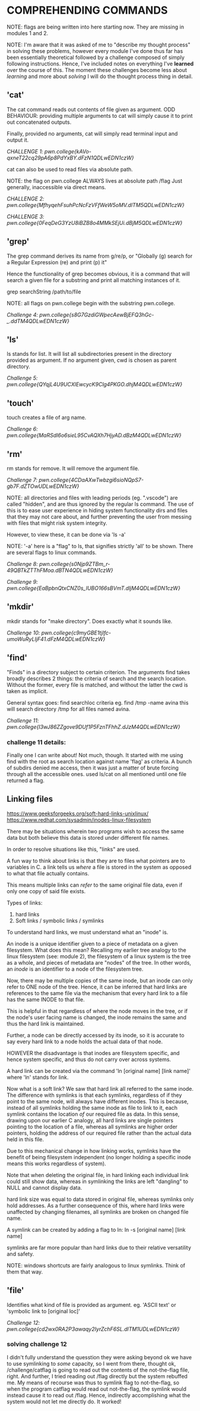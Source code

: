 # COMPREHENDING COMMANDS

NOTE: flags are being written into here starting now. They are missing in modules 1 and 2.

NOTE: I'm aware that it was asked of me to "describe my thought process" in solving these problems, however every module I've done thus far has been essentially theoretical followed by a challenge composed of simply following instructions. Hence, I've included notes on everything I've **learned** over the course of this. The moment these challenges become less about *learning* and more about *solving* I will do the thought process thing in detail.

## 'cat'
The cat command reads out contents of file given as argument.
ODD BEHAVIOUR: providing multiple arguments to cat will simply cause it to print out concatenated outputs.

Finally, provided no arguments, cat will simply read terminal input and output it.

*CHALLENGE 1: pwn.college{kAVo-qxneT22cq29pA6p8PdYxBY.dFzN1QDLwEDN1czW}*

cat can also be used to read files via absolute path.

NOTE: the flag on pwn.college ALWAYS lives at absolute path /flag
Just generally, inaccessible via direct means.

*CHALLENGE 2: pwn.college{MfhyqehFsuhPcNcFzVFfWeW5oMV.dlTM5QDLwEDN1czW}*

*CHALLENGE 3: pwn.college{0FeqDeG3YzU8iBZB8o4MMkSEjUi.dBjM5QDLwEDN1czW}*

## 'grep'
The grep command derives its name from g/re/p, or "Globally (g) search for a Regular Expression (re) and print (p) it"

Hence the functionality of grep becomes obvious, it is a command that will search a given file for a substring and print all matching instances of it.

grep searchString /path/to/file

NOTE: all flags on pwn.college begin with the substring pwn.college.

*Challenge 4: pwn.college{s8G7GzdiGWpecAewBjEFQ3hGc-_.ddTM4QDLwEDN1czW}*

## 'ls'
ls stands for list. It will list all subdirectories present in the directory provided as argument. If no argument given, cwd is chosen as parent directory.

*Challenge 5: pwn.college{QYqjL4U9UCXlEwcycK9Clg4PKGO.dhjM4QDLwEDN1czW}*

## 'touch'
touch creates a file of arg name.

*Challenge 6: pwn.college{MaRSdI6o6sieL95CvAQXh7HjyAD.dBzM4QDLwEDN1czW}*

## 'rm'
rm stands for remove. It will remove the argument file.

*Challenge 7: pwn.college{4CDaAXwTwbzgi6sioNQpS7-gb7F.dZTOwUDLwEDN1czW}*

NOTE:
all directories and files with leading periods (eg. ".vscode") are called "hidden", and are thus ignored by the regular ls command. The use of this is to ease user experience in hiding system functionality dirs and files that they may not care about, and further preventing the user from messing with files that might risk system integrity.

However, to view these, it can be done via 'ls -a' 

NOTE: '-a' here is a "flag" to ls, that signifies strictly 'all' to be shown. There are several flags to linux commands.

*Challenge 8: pwn.college{s0Njp9ZTBm_r-49QBTkZTThFMoa.dBTN4QDLwEDN1czW}*

*Challenge 9: pwn.college{EaBpbnQtxCNZ0s_IUBO166sBVmT.dljM4QDLwEDN1czW}*

## 'mkdir'
mkdir stands for "make directory". Does exactly what it sounds like.

*Challenge 10: pwn.college{c9myGBE1tjIfc-umoWuRyLIjF41.dFzM4QDLwEDN1czW}*

## 'find'
"Finds" in a directory subject to certain criterion. The arguments find takes broadly describes 2 things: the criteria of search and the search location. Without the former, every file is matched, and without the latter the cwd is taken as implicit.

General syntax goes:
find searchloc criteria
eg. find /tmp -name avina
this will search directory /tmp for all files named avina.

*Challenge 11: pwn.college{I3wJ86ZZgove9DUf1P5FznTFhhZ.dJzM4QDLwEDN1czW}*

### challenge 11 details:
Finally one I can write about! Not much, though. It started with me using find with the root as search location against name 'flag' as criteria. A bunch of subdirs denied me access, then it was just a matter of brute forcing through all the accessible ones. used ls/cat on all mentioned until one file returned a flag.

## Linking files
https://www.geeksforgeeks.org/soft-hard-links-unixlinux/
https://www.redhat.com/sysadmin/inodes-linux-filesystem

There may be situations wherein two programs wish to access the same data but both believe this data is stored under different file names.

In order to resolve situations like this, "links" are used.

A fun way to think about links is that they are to files what pointers are to variables in C. a link tells us *where* a file is stored in the system as opposed to what that file actually contains.

This means multiple links can *refer* to the same original file data, even if only one copy of said file exists.

Types of links:
1. hard links
2. Soft links / symbolic links / symlinks

To understand hard links, we must understand what an "inode" is.

An inode is a unique identifier given to a piece of metadata on a given filesystem.
What does this mean? Recalling my earlier tree analogy to the linux filesystem (see: module 2), the filesystem of a linux system is the tree as a whole, and pieces of metadata are "nodes" of the tree.
In other words, an *inode* is an identifier to a node of the filesystem tree.

Now, there may be multiple copies of the same inode, but an inode can only refer to ONE node of the tree. Hence, it can be inferred that hard links are references to the same file via the mechanism that every hard link to a file has the same INODE to that file.

This is helpful in that regardless of where the node moves in the tree, or if the node's user facing name is changed, the inode remains the same and thus the hard link is maintained.

Further, a node can be directly accessed by its inode, so it is accurate to say every hard link to a node holds the actual data of that node.

HOWEVER the disadvantage is that inodes are filesystem specific, and hence system specific, and thus do not carry over across systems.

A hard link can be created via the command 'ln [original name] [link name]' where 'ln' stands for link.

Now what is a soft link?
We saw that hard link all referred to the same inode. The difference with symlinks is that each symlinks, regardless of if they point to the same node, will always have different inodes. This is because, instead of all symlinks holding the same inode as file to link to it, each symlink contains the location *of* our required file as data. In this sense, drawing upon our earlier C analogy, all hard links are single pointers pointing to the location of a file, whereas all symlinks are higher order pointers, holding the address of our required file rather than the actual data held in this file.

Due to this mechanical change in how linking works, symlinks have the benefit of being filesystem independent (no longer holding a specific inode means this works regardless of system).

Note that when deleting the original file, in hard linking each individual link could still show data, whereas in symlinking the links are left "dangling" to NULL and cannot display data.

hard link size was equal to data stored in original file, whereas  symlinks only hold addresses. As a further consequence of this, where hard links were unaffected by changing filenames, all symlinks are broken on changed file name.

A symlink can be created by adding a flag to ln:
ln -s [original name] [link name]

symlinks are far more popular than hard links due to their relative versatility and safety.

NOTE: windows shortcuts are fairly analogous to linux symlinks. Think of them that way.

## 'file'
Identifies what kind of file is provided as argument. eg. 'ASCII text' or 'symbolic link to [original loc]'

*Challenge 12: pwn.college{cd2wx0RA2P3awaqy2IyrZchF6SL.dlTM1UDLwEDN1czW}*

### solving challenge 12
I didn't fully understand the quesstion they were asking beyond ok we have to use symlinking to *some* capacity, so I went from there, thought ok, /challenge/catflag is going to read out the contents of the not-the-flag file, right. And further, I tried reading out /flag directly but the system rebuffed me. My means of recourse was thus to symlink flag to not-the-flag, so when the program catflag would read out not-the-flag, the symlink would instead cause it to read out /flag. Hence, indirectly accomplishing what the system would not let me directly do. It worked!
 
